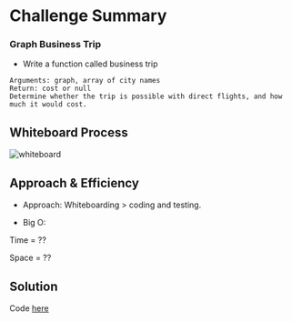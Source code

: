 # Challenge Summary

### Graph Business Trip

- Write a function called business trip
```
Arguments: graph, array of city names
Return: cost or null
Determine whether the trip is possible with direct flights, and how much it would cost.
```
## Whiteboard Process

![whiteboard](graph_business_trip.jpg)

## Approach & Efficiency

- Approach:
Whiteboarding > coding and testing.

- Big O:

Time = ??

Space = ??

## Solution

Code [here](graph_business_trip.py)

